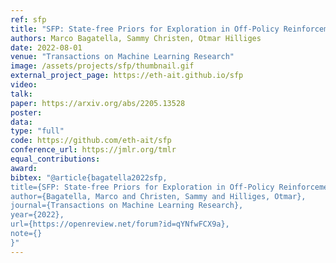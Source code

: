 ```yaml
---
ref: sfp
title: "SFP: State-free Priors for Exploration in Off-Policy Reinforcement Learning"
authors: Marco Bagatella, Sammy Christen, Otmar Hilliges
date: 2022-08-01
venue: "Transactions on Machine Learning Research"
image: /assets/projects/sfp/thumbnail.gif
external_project_page: https://eth-ait.github.io/sfp
video: 
talk: 
paper: https://arxiv.org/abs/2205.13528
poster: 
data: 
type: "full"
code: https://github.com/eth-ait/sfp
conference_url: https://jmlr.org/tmlr
equal_contributions: 
award: 
bibtex: "@article{bagatella2022sfp,
title={SFP: State-free Priors for Exploration in Off-Policy Reinforcement Learning},
author={Bagatella, Marco and Christen, Sammy and Hilliges, Otmar},
journal={Transactions on Machine Learning Research},
year={2022},
url={https://openreview.net/forum?id=qYNfwFCX9a},
note={}
}"
---
```

